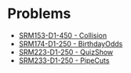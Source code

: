 # Problems

- [SRM153-D1-450 - Collision](https://community.topcoder.com/stat?c=problem_statement&pm=1771&rd=4570)
- [SRM174-D1-250 - BirthdayOdds](https://community.topcoder.com/stat?c=problem_statement&pm=1848&rd=4675)
- [SRM223-D1-250 - QuizShow](https://community.topcoder.com/stat?c=problem_statement&pm=2989&rd=5869)
- [SRM233-D1-250 - PipeCuts](https://community.topcoder.com/stat?c=problem_statement&pm=3994&rd=6532)
